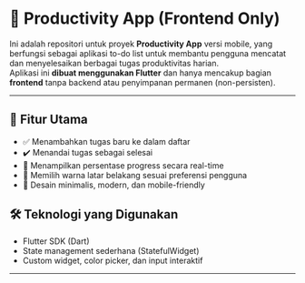 # 📱 Productivity App (Frontend Only)

Ini adalah repositori untuk proyek **Productivity App** versi mobile, yang berfungsi sebagai aplikasi to-do list untuk membantu pengguna mencatat dan menyelesaikan berbagai tugas produktivitas harian.  
Aplikasi ini **dibuat menggunakan Flutter** dan hanya mencakup bagian **frontend** tanpa backend atau penyimpanan permanen (non-persisten).

---

## 🎯 Fitur Utama

- ✅ Menambahkan tugas baru ke dalam daftar
- ✔️ Menandai tugas sebagai selesai
- 💯 Menampilkan persentase progress secara real-time
- 🎨 Memilih warna latar belakang sesuai preferensi pengguna
- 📱 Desain minimalis, modern, dan mobile-friendly

## 🛠️ Teknologi yang Digunakan

- Flutter SDK (Dart)
- State management sederhana (StatefulWidget)
- Custom widget, color picker, dan input interaktif

---


